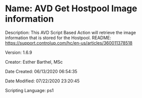 ﻿# Name: AVD Get Hostpool Image information

Description: This AVD Script Based Action will retrieve the image information that is stored for the Hostpool.
README: https://support.controlup.com/hc/en-us/articles/360011378518

Version: 1.6.9

Creator: Esther Barthel, MSc

Date Created: 06/13/2020 06:54:35

Date Modified: 07/22/2020 23:20:45

Scripting Language: ps1

